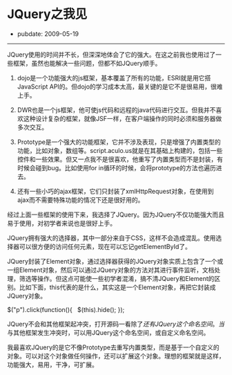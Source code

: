 # JQuery之我见

- pubdate: 2009-05-19

--------------------------


JQuery使用的时间并不长，但深深地体会了它的强大。在这之前我也使用过了一些框架，虽然也能解决一些问题，但都不如JQuery顺手。




1. dojo是一个功能强大的js框架，基本覆盖了所有的功能，ESRI就是用它搭JavaScript API的。但dojo的学习成本太高，最关键的是它不是很易用，很难上手。


2. DWR也是一个js框架，他可使js代码和远程的java代码进行交互。但我并不喜欢这种设计复杂的框架，就像JSF一样，在客户端操作的同时必须和服务器做多次交互。


3. Prototype是一个强大的功能框架，它并不涉及表现，只是增强了内置类型的功能，比如对象，数组等。script.aculo.us就是在其基础上构建的，包括一些控件和一些效果。但又一点我不是很喜欢，他重写了内置类型而不是封装，有时候会碰到bug。比如使用for in循环的时候，会将prototype的方法也遍历进去。


4. 还有一些小巧的ajax框架，它们只封装了xmlHttpRequest对象，在使用到ajax而不需要特殊功能的情况下还是很好用的。


经过上面一些框架的使用下来，我选择了JQuery。因为JQuery不仅功能强大而且易于使用，对初学者来说也是很好上手。

JQuery拥有强大的选择器，其中一部分来自于CSS，这样不会造成混乱。使用选择器可以很方便的访问任何元素，现在可以忘记getElementById了。

JQuery封装了Element对象，通过选择器获得的JQuery对象实质上包含了一个或一组Element对象，然后可以通过JQuery对象的方法对其进行事件监听，文档处理，筛选等操作。但这点可能使一些初学者混淆，搞不清JQuery和Element的区别。比如下面，this代表的是什么，其实这是一个Element对象，再把它封装成JQuery对象。


$("p").click(function(){
  $(this).hide();
});


JQuery不会和其他框架起冲突，打开源码一看除了$还有JQuery这个命名空间。当$与其他框架发生冲突时，可以用JQuery这个命名空间，或自定义命名空间。

我最喜欢JQuery的是它不像Prototype去重写内置类型，而是基于一个自定义的对象。可以对这个对象做任何操作，还可以扩展这个对象。理想的框架就是这样，功能强大，易用，干净，可扩展。
